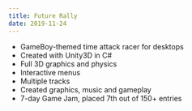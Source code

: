```yaml
---
title: Future Rally
date: 2019-11-24
---
```

- GameBoy-themed time attack racer for desktops
- Created with Unity3D in C#
- Full 3D graphics and physics
- Interactive menus
- Multiple tracks
- Created graphics, music and gameplay
- 7-day Game Jam, placed 7th out of 150+ entries
